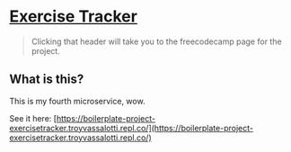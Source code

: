 # [Exercise Tracker](https://www.freecodecamp.org/learn/apis-and-microservices/apis-and-microservices-projects/exercise-tracker)

> Clicking that header will take you to the freecodecamp page for the project.

## What is this?
This is my fourth microservice, wow.

See it here: [https://boilerplate-project-exercisetracker.troyvassalotti.repl.co/](https://boilerplate-project-exercisetracker.troyvassalotti.repl.co/)
